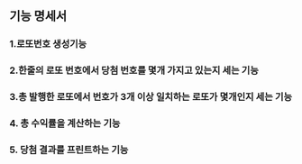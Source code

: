 ## 기능 명세서

### 1.로또번호 생성기능

### 2.한줄의 로또 번호에서 당첨 번호를 몇개 가지고 있는지 세는 기능

### 3.총 발행한 로또에서 번호가 3개 이상 일치하는 로또가 몇개인지 세는 기능

### 4. 총 수익률을 계산하는 기능

### 5. 당첨 결과를 프린트하는 기능
